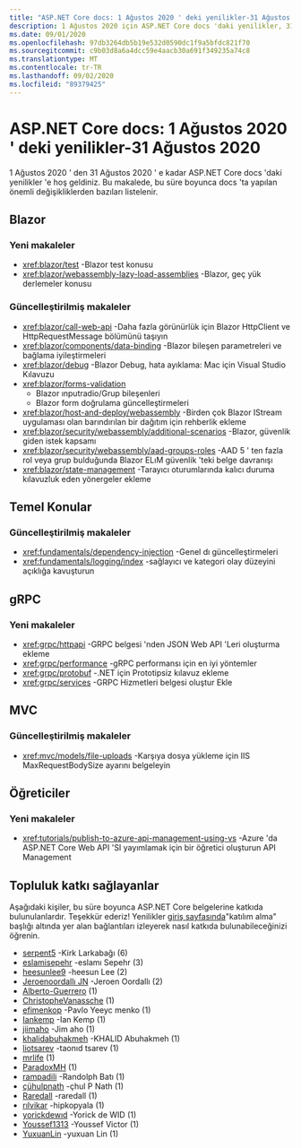 ```yaml
---
title: "ASP.NET Core docs: 1 Ağustos 2020 ' deki yenilikler-31 Ağustos 2020"
description: 1 Ağustos 2020 için ASP.NET Core docs 'daki yenilikler, 31 Ağustos 2020.
ms.date: 09/01/2020
ms.openlocfilehash: 97db3264db5b19e532d0590dc1f9a5bfdc821f70
ms.sourcegitcommit: c9b03d8a6a4dcc59e4aacb30a691f349235a74c8
ms.translationtype: MT
ms.contentlocale: tr-TR
ms.lasthandoff: 09/02/2020
ms.locfileid: "89379425"
---
```

# <a name="aspnet-core-docs-whats-new-for-august-1-2020---august-31-2020"></a>ASP.NET Core docs: 1 Ağustos 2020 ' deki yenilikler-31 Ağustos 2020

1 Ağustos 2020 ' den 31 Ağustos 2020 ' e kadar ASP.NET Core docs 'daki yenilikler 'e hoş geldiniz. Bu makalede, bu süre boyunca docs 'ta yapılan önemli değişikliklerden bazıları listelenir.

## <a name="blazor"></a>Blazor

### <a name="new-articles"></a>Yeni makaleler

- <xref:blazor/test> -Blazor test konusu
- <xref:blazor/webassembly-lazy-load-assemblies> -Blazor, geç yük derlemeler konusu

### <a name="updated-articles"></a>Güncelleştirilmiş makaleler

- <xref:blazor/call-web-api> -Daha fazla görünürlük için Blazor HttpClient ve HttpRequestMessage bölümünü taşıyın
- <xref:blazor/components/data-binding> -Blazor bileşen parametreleri ve bağlama iyileştirmeleri
- <xref:blazor/debug> -Blazor Debug, hata ayıklama: Mac için Visual Studio Kılavuzu
- <xref:blazor/forms-validation>
  - Blazor ınputradio/Grup bileşenleri
  - Blazor form doğrulama güncelleştirmeleri
- <xref:blazor/host-and-deploy/webassembly> -Birden çok Blazor IStream uygulaması olan barındırılan bir dağıtım için rehberlik ekleme
- <xref:blazor/security/webassembly/additional-scenarios> -Blazor, güvenlik giden istek kapsamı
- <xref:blazor/security/webassembly/aad-groups-roles> -AAD 5 ' ten fazla rol veya grup bulduğunda Blazor ELıM güvenlik 'teki belge davranışı
- <xref:blazor/state-management> -Tarayıcı oturumlarında kalıcı duruma kılavuzluk eden yönergeler ekleme

## <a name="fundamentals"></a>Temel Konular

### <a name="updated-articles"></a>Güncelleştirilmiş makaleler

- <xref:fundamentals/dependency-injection> -Genel dı güncelleştirmeleri
- <xref:fundamentals/logging/index> -sağlayıcı ve kategori olay düzeyini açıklığa kavuşturun

## <a name="grpc"></a>gRPC

### <a name="new-articles"></a>Yeni makaleler

- <xref:grpc/httpapi> -GRPC belgesi 'nden JSON Web API 'Leri oluşturma ekleme
- <xref:grpc/performance> -gRPC performansı için en iyi yöntemler
- <xref:grpc/protobuf> -.NET için Prototipsiz kılavuz ekleme
- <xref:grpc/services> -GRPC Hizmetleri belgesi oluştur Ekle

## <a name="mvc"></a>MVC

### <a name="updated-articles"></a>Güncelleştirilmiş makaleler

- <xref:mvc/models/file-uploads> -Karşıya dosya yükleme için IIS MaxRequestBodySize ayarını belgeleyin

## <a name="tutorials"></a>Öğreticiler

### <a name="new-articles"></a>Yeni makaleler

- <xref:tutorials/publish-to-azure-api-management-using-vs> -Azure 'da ASP.NET Core Web API 'SI yayımlamak için bir öğretici oluşturun API Management

## <a name="community-contributors"></a>Topluluk katkı sağlayanlar

Aşağıdaki kişiler, bu süre boyunca ASP.NET Core belgelerine katkıda bulunulanlardır. Teşekkür ederiz! Yenilikler [giriş sayfasında](index.yml)"katılım alma" başlığı altında yer alan bağlantıları izleyerek nasıl katkıda bulunabileceğinizi öğrenin.

- [serpent5](https://github.com/serpent5) -Kirk Larkabağı (6)
- [eslamisepehr](https://github.com/eslamisepehr) -eslamı Sepehr (3)
- [heesunlee9](https://github.com/heesunlee9) -heesun Lee (2)
- [Jeroenoordallı JN](https://github.com/JeroenOortwijn) -Jeroen Oordallı (2)
- [Alberto-Guerrero](https://github.com/alberto-guerrero) (1)
- [ChristopheVanassche](https://github.com/ChristopheVanassche) (1)
- [efimenkop](https://github.com/efimenkop) -Pavlo Yeeyc menko (1)
- [Iankemp](https://github.com/IanKemp) -Ian Kemp (1)
- [jiimaho](https://github.com/jiimaho) -Jim aho (1)
- [khalidabuhakmeh](https://github.com/khalidabuhakmeh) -KHALID Abuhakmeh (1)
- [liotsarev](https://github.com/leotsarev) -taonıd tsarev (1)
- [mrlife](https://github.com/mrlife) (1)
- [ParadoxMH](https://github.com/ParadoxMH) (1)
- [rampadili](https://github.com/rabryst) -Randolph Batı (1)
- [çühulpnath](https://github.com/rahulpnath) -çhul P Nath (1)
- [Raredall](https://github.com/Raredall) -raredall (1)
- [rılvikar](https://github.com/rmandvikar) -hipkopyala (1)
- [yorickdewıd](https://github.com/yorickdewid) -Yorick de WID (1)
- [Youssef1313](https://github.com/Youssef1313) -Youssef Victor (1)
- [YuxuanLin](https://github.com/YuxuanLin) -yuxuan Lin (1)
